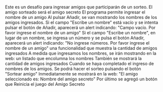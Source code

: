 Este es un desafío para ingresar amigos que participarán de un sorteo. El amigo sorteado será el amigo secreto
El programa permite ingresar el nombre de un amigo 
Al pulsar Añadir, se van mostrando los nombres de los amigos ingresados.
Si el campo "Escribe un nombre" está vacío y se intenta pulsar el botón de Añadir, aparecerá un alert indicando: "Campo vacío. Por favor ingrese el nombre de un amigo"
Si el campo "Escribe un nombre", en lugar de un nombre, se ingresa un número y se pulsa el botón Añadir, aparecerá un alert indicando: "No ingrese números. Por favor ingrese el nombre de un amigo" una funcionalidad que muestra la cantidad de amigos ingresados
A medida que ingresamos los nombres, se irán mostrando en la web: un listado que encolumna los nombres
También se mostrará la cantidad de amigos ingresados
Cuando se haya completado el ingreso de nombres de los amigos. Se podrá hacer el sorteo pulsando el botón "Sortear amigo"
Inmediatamente se mostrará en la web: "El amigo seleccionado es: Nombre del amigo secreto"
Por último se agregó un botón que Reinicia el juego del Amigo Secreto
